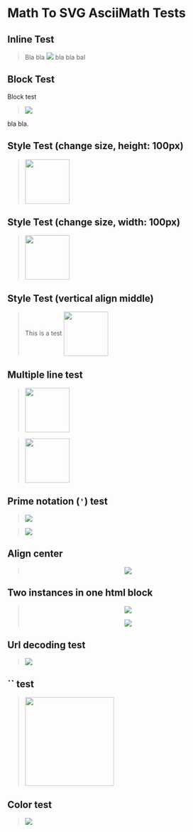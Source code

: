 # Math To SVG AsciiMath Tests

## Inline Test
> Bla bla <img src="https://math.justforfun.click/$/sum_{i=1}^100 x_i + y_i"/> bla bla bal


## Block Test
Block test

> <img src="https://math.justforfun.click/$/sum_{i=1}^100 x_i + y_i"/>

bla bla.


## Style Test (change size, height: 100px)
> <img src="https://math.justforfun.click/$/sum_{i=1}^100 x_i + y_i" style="height:100px"/>


## Style Test (change size, width: 100px)
> <img src="https://math.justforfun.click/$/sum_{i=1}^100 x_i + y_i" style="width:100px"/>


## Style Test (vertical align middle)
> This is a test <img style="height:100px; vertical-align:middle" src="https://math.justforfun.click/$/sum_{i=1}^100 x_i + y_i"/>


## Multiple line test
> <img style="height:100px" src="https://math.justforfun.click/$/
    {
        (2x, +, 17y, =, 23,,,(1)),
        (x, -, y, =, 5,,,(2))
    :}
">

> <img style="height:100px" src="https://math.justforfun.click/$/
    f(x) = {
        (n/2,,, ``if `` n `` is even``),
        (-(n+1)/2,,, ``if `` n `` is odd``)
    :}
">

## Prime notation (`'`) test
> <img src="https://math.justforfun.click/$/h'x'''(x) = g'(h(x)')"/>

> <img src="https://math.justforfun.click/$/f'(x) = h'(g(x)) * g'(x)"/>

## Align center
> <p align="center"><img src="https://math.justforfun.click/$/a = a + b"/></p>

## Two instances in one html block
> <p align="center"><img src="https://math.justforfun.click/$/a = a + b"/></p><p align="center"><img src="https://math.justforfun.click/$/c = d + e"/></p>

## Url decoding test
> <img src="https://math.justforfun.click/$/n xx 10%25 %22    if %22 n %22 is negative%22"/>

## `` test
> <img style="width: 200px;" src="https://math.justforfun.click/$/obrace(1+2+3+4)^(``4 terms``)"/>

## Color test
> <img src="https://math.justforfun.click/$/k = color(red)(x) color(blue)(-) 2"/>
